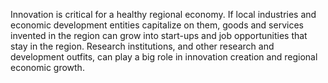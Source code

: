 Innovation is critical for a healthy regional economy. If local industries and economic development entities capitalize on them, goods and services invented in the region can grow into start-ups and job opportunities that stay in the region. Research institutions, and other research and development outfits, can play a big role in innovation creation and regional economic growth.
